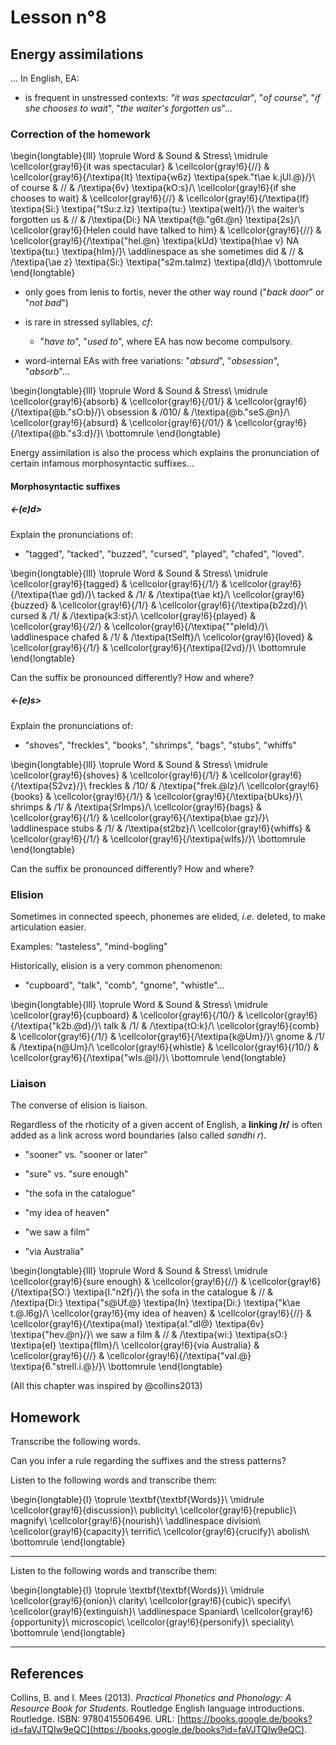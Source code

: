 # Lesson n°8



## Energy assimilations

... In English, EA:

* is frequent in unstressed contexts: *"it was spectacular*", "*of course*", "*if she chooses to wait*", "*the waiter's forgotten us*"...

### Correction of the homework


\begin{longtable}{lll}
\toprule
Word & Sound & Stress\\
\midrule
\cellcolor{gray!6}{it was spectacular} & \cellcolor{gray!6}{//} & \cellcolor{gray!6}{/\textipa{It} \textipa{w6z} \textipa{spek."t\ae k.jUl.@}/}\\
of course & // & /\textipa{6v} \textipa{kO:s}/\\
\cellcolor{gray!6}{if she chooses to wait} & \cellcolor{gray!6}{//} & \cellcolor{gray!6}{/\textipa{If} \textipa{Si:} \textipa{"tSu:z.Iz} \textipa{tu:} \textipa{weIt}/}\\
the waiter’s forgotten us & // & /\textipa{Di:} NA \textipa{f@."g6t.@n} \textipa{2s}/\\
\cellcolor{gray!6}{Helen could have talked to him} & \cellcolor{gray!6}{//} & \cellcolor{gray!6}{/\textipa{"hel.@n} \textipa{kUd} \textipa{h\ae v} NA \textipa{tu:} \textipa{hIm}/}\\
\addlinespace
as she sometimes did & // & /\textipa{\ae z} \textipa{Si:} \textipa{"s2m.taImz} \textipa{dId}/\\
\bottomrule
\end{longtable}


* only goes from lenis to fortis, never the other way round ("*back door*" or "*not bad*")

* is rare in stressed syllables, *cf*:
  - "*have to*", "*used to*", where EA has now become compulsory.

- word-internal EAs with free variations: "*absurd*", "*obsession*", "*absorb*"...




\begin{longtable}{lll}
\toprule
Word & Sound & Stress\\
\midrule
\cellcolor{gray!6}{absorb} & \cellcolor{gray!6}{/01/} & \cellcolor{gray!6}{/\textipa{@b."sO:b}/}\\
obsession & /010/ & /\textipa{@b."seS.@n}/\\
\cellcolor{gray!6}{absurd} & \cellcolor{gray!6}{/01/} & \cellcolor{gray!6}{/\textipa{@b."s3:d}/}\\
\bottomrule
\end{longtable}



 
Energy assimilation is also the process which explains the pronunciation of certain infamous morphosyntactic suffixes...






#### Morphosyntactic suffixes

##### <-(e)d>

Explain the pronunciations of:

* "tagged", "tacked", "buzzed", "cursed", "played", "chafed", "loved". 


\begin{longtable}{lll}
\toprule
Word & Sound & Stress\\
\midrule
\cellcolor{gray!6}{tagged} & \cellcolor{gray!6}{/1/} & \cellcolor{gray!6}{/\textipa{t\ae gd}/}\\
tacked & /1/ & /\textipa{t\ae kt}/\\
\cellcolor{gray!6}{buzzed} & \cellcolor{gray!6}{/1/} & \cellcolor{gray!6}{/\textipa{b2zd}/}\\
cursed & /1/ & /\textipa{k3:st}/\\
\cellcolor{gray!6}{played} & \cellcolor{gray!6}{/2/} & \cellcolor{gray!6}{/\textipa{""pleId}/}\\
\addlinespace
chafed & /1/ & /\textipa{tSeIft}/\\
\cellcolor{gray!6}{loved} & \cellcolor{gray!6}{/1/} & \cellcolor{gray!6}{/\textipa{l2vd}/}\\
\bottomrule
\end{longtable}

Can the suffix be pronounced differently? How and where?



##### <-(e)s>

Explain the pronunciations of:

* "shoves", "freckles", "books", "shrimps", "bags", "stubs", "whiffs"


\begin{longtable}{lll}
\toprule
Word & Sound & Stress\\
\midrule
\cellcolor{gray!6}{shoves} & \cellcolor{gray!6}{/1/} & \cellcolor{gray!6}{/\textipa{S2vz}/}\\
freckles & /10/ & /\textipa{"frek.@lz}/\\
\cellcolor{gray!6}{books} & \cellcolor{gray!6}{/1/} & \cellcolor{gray!6}{/\textipa{bUks}/}\\
shrimps & /1/ & /\textipa{SrImps}/\\
\cellcolor{gray!6}{bags} & \cellcolor{gray!6}{/1/} & \cellcolor{gray!6}{/\textipa{b\ae gz}/}\\
\addlinespace
stubs & /1/ & /\textipa{st2bz}/\\
\cellcolor{gray!6}{whiffs} & \cellcolor{gray!6}{/1/} & \cellcolor{gray!6}{/\textipa{wIfs}/}\\
\bottomrule
\end{longtable}

Can the suffix be pronounced differently? How and where?



### Elision

Sometimes in connected speech, phonemes are elided, *i.e.* deleted, to make articulation easier.

Examples: "tasteless", "mind-bogling"



Historically, elision is a very common phenomenon: 

* "cupboard", "talk", "comb", "gnome", "whistle"...


\begin{longtable}{lll}
\toprule
Word & Sound & Stress\\
\midrule
\cellcolor{gray!6}{cupboard} & \cellcolor{gray!6}{/10/} & \cellcolor{gray!6}{/\textipa{"k2b.@d}/}\\
talk & /1/ & /\textipa{tO:k}/\\
\cellcolor{gray!6}{comb} & \cellcolor{gray!6}{/1/} & \cellcolor{gray!6}{/\textipa{k@Um}/}\\
gnome & /1/ & /\textipa{n@Um}/\\
\cellcolor{gray!6}{whistle} & \cellcolor{gray!6}{/10/} & \cellcolor{gray!6}{/\textipa{"wIs.@l}/}\\
\bottomrule
\end{longtable}



### Liaison

The converse of elision is liaison.

Regardless of the rhoticity of a given accent of English, a **linking /r/** is often added as a link across word boundaries (also called *sandhi r*).



* "sooner" vs. "sooner or later"

* "sure" vs. "sure enough"

* "the sofa in the catalogue"

* "my idea of heaven"

* "we saw a film"

* "via Australia"


\begin{longtable}{lll}
\toprule
Word & Sound & Stress\\
\midrule
\cellcolor{gray!6}{sure enough} & \cellcolor{gray!6}{//} & \cellcolor{gray!6}{/\textipa{SO:} \textipa{I."n2f}/}\\
the sofa in the catalogue & // & /\textipa{Di:} \textipa{"s@Uf.@} \textipa{In} \textipa{Di:} \textipa{"k\ae t.@.l6g}/\\
\cellcolor{gray!6}{my idea of heaven} & \cellcolor{gray!6}{//} & \cellcolor{gray!6}{/\textipa{maI} \textipa{aI."dI@} \textipa{6v} \textipa{"hev.@n}/}\\
we saw a film & // & /\textipa{wi:} \textipa{sO:} \textipa{eI} \textipa{fIlm}/\\
\cellcolor{gray!6}{via Australia} & \cellcolor{gray!6}{//} & \cellcolor{gray!6}{/\textipa{"vaI.@} \textipa{6."streIl.i.@}/}\\
\bottomrule
\end{longtable}

(All this chapter was inspired by @collins2013)

## Homework

Transcribe the following words.

Can you infer a rule regarding the suffixes and the stress patterns?

Listen to the following words and transcribe them:



 
\begin{longtable}{l}
\toprule
\textbf{\textbf{Words}}\\
\midrule
\cellcolor{gray!6}{discussion}\\
publicity\\
\cellcolor{gray!6}{republic}\\
magnify\\
\cellcolor{gray!6}{nourish}\\
\addlinespace
division\\
\cellcolor{gray!6}{capacity}\\
terrific\\
\cellcolor{gray!6}{crucify}\\
abolish\\
\bottomrule
\end{longtable} 

---

Listen to the following words and transcribe them:



 
\begin{longtable}{l}
\toprule
\textbf{\textbf{Words}}\\
\midrule
\cellcolor{gray!6}{onion}\\
clarity\\
\cellcolor{gray!6}{cubic}\\
specify\\
\cellcolor{gray!6}{extinguish}\\
\addlinespace
Spaniard\\
\cellcolor{gray!6}{opportunity}\\
microscopic\\
\cellcolor{gray!6}{personify}\\
speciality\\
\bottomrule
\end{longtable} 

---

## References



Collins, B. and I. Mees (2013). _Practical Phonetics and Phonology: A
Resource Book for Students_. Routledge English language introductions.
Routledge. ISBN: 9780415506496. URL:
[https://books.google.de/books?id=faVJTQIw9eQC](https://books.google.de/books?id=faVJTQIw9eQC).



 
